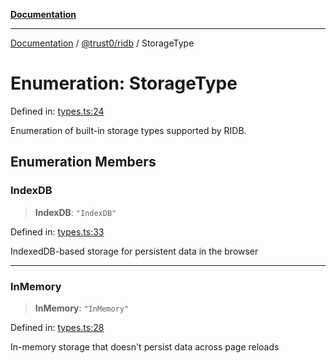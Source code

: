 [**Documentation**](../../../README.md)

***

[Documentation](../../../README.md) / [@trust0/ridb](../README.md) / StorageType

# Enumeration: StorageType

Defined in: [types.ts:24](https://github.com/trust0-project/RIDB/blob/91e7813a35b584c4be51c3ad177dcd0789b2b572/packages/ridb/src/types.ts#L24)

Enumeration of built-in storage types supported by RIDB.

## Enumeration Members

### IndexDB

> **IndexDB**: `"IndexDB"`

Defined in: [types.ts:33](https://github.com/trust0-project/RIDB/blob/91e7813a35b584c4be51c3ad177dcd0789b2b572/packages/ridb/src/types.ts#L33)

IndexedDB-based storage for persistent data in the browser

***

### InMemory

> **InMemory**: `"InMemory"`

Defined in: [types.ts:28](https://github.com/trust0-project/RIDB/blob/91e7813a35b584c4be51c3ad177dcd0789b2b572/packages/ridb/src/types.ts#L28)

In-memory storage that doesn't persist data across page reloads
